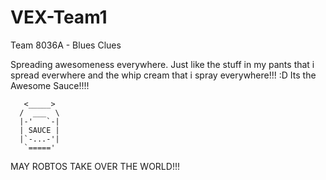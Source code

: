 VEX-Team1
=========
Team 8036A - Blues Clues

 
Spreading awesomeness everywhere. Just like the stuff in my pants that i spread everwhere and the whip cream that i spray everywhere!!! :D Its the Awesome Sauce!!!!

       <_____>
      /  ___  \
      |-'   `-|
      | SAUCE |
      |`-...-'|
       `====='
MAY ROBTOS TAKE OVER THE WORLD!!!

